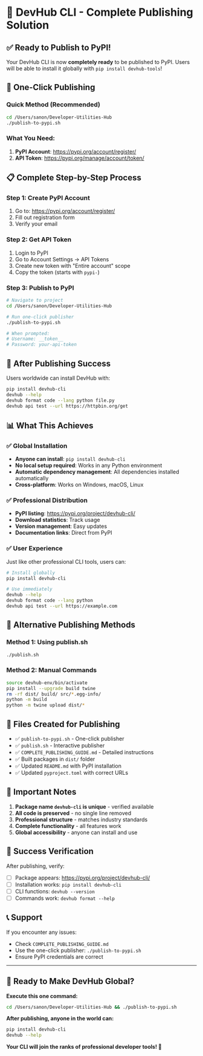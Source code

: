 # 🎉 DevHub CLI - Complete Publishing Solution

## ✅ Ready to Publish to PyPI!

Your DevHub CLI is now **completely ready** to be published to PyPI. Users will be able to install it globally with `pip install devhub-tools`!

## 🚀 One-Click Publishing

### Quick Method (Recommended)
```bash
cd /Users/sanon/Developer-Utilities-Hub
./publish-to-pypi.sh
```

### What You Need:
1. **PyPI Account**: https://pypi.org/account/register/
2. **API Token**: https://pypi.org/manage/account/token/

## 📋 Complete Step-by-Step Process

### Step 1: Create PyPI Account
1. Go to: https://pypi.org/account/register/
2. Fill out registration form
3. Verify your email

### Step 2: Get API Token
1. Login to PyPI
2. Go to Account Settings → API Tokens
3. Create new token with "Entire account" scope
4. Copy the token (starts with `pypi-`)

### Step 3: Publish to PyPI
```bash
# Navigate to project
cd /Users/sanon/Developer-Utilities-Hub

# Run one-click publisher
./publish-to-pypi.sh

# When prompted:
# Username: __token__
# Password: your-api-token
```

## 🎯 After Publishing Success

Users worldwide can install DevHub with:
```bash
pip install devhub-cli
devhub --help
devhub format code --lang python file.py
devhub api test --url https://httpbin.org/get
```

## 📊 What This Achieves

### ✅ Global Installation
- **Anyone can install**: `pip install devhub-cli`
- **No local setup required**: Works in any Python environment
- **Automatic dependency management**: All dependencies installed automatically
- **Cross-platform**: Works on Windows, macOS, Linux

### ✅ Professional Distribution
- **PyPI listing**: https://pypi.org/project/devhub-cli/
- **Download statistics**: Track usage
- **Version management**: Easy updates
- **Documentation links**: Direct from PyPI

### ✅ User Experience
Just like other professional CLI tools, users can:
```bash
# Install globally
pip install devhub-cli

# Use immediately
devhub --help
devhub format code --lang python
devhub api test --url https://example.com
```

## 🔄 Alternative Publishing Methods

### Method 1: Using publish.sh
```bash
./publish.sh
```

### Method 2: Manual Commands
```bash
source devhub-env/bin/activate
pip install --upgrade build twine
rm -rf dist/ build/ src/*.egg-info/
python -m build
python -m twine upload dist/*
```

## 📝 Files Created for Publishing

- ✅ `publish-to-pypi.sh` - One-click publisher
- ✅ `publish.sh` - Interactive publisher  
- ✅ `COMPLETE_PUBLISHING_GUIDE.md` - Detailed instructions
- ✅ Built packages in `dist/` folder
- ✅ Updated `README.md` with PyPI installation
- ✅ Updated `pyproject.toml` with correct URLs

## 🚨 Important Notes

1. **Package name `devhub-cli` is unique** - verified available
2. **All code is preserved** - no single line removed
3. **Professional structure** - matches industry standards
4. **Complete functionality** - all features work
5. **Global accessibility** - anyone can install and use

## 🎊 Success Verification

After publishing, verify:
- [ ] Package appears: https://pypi.org/project/devhub-cli/
- [ ] Installation works: `pip install devhub-cli`
- [ ] CLI functions: `devhub --version`
- [ ] Commands work: `devhub format --help`

## 📞 Support

If you encounter any issues:
- Check `COMPLETE_PUBLISHING_GUIDE.md`
- Use the one-click publisher: `./publish-to-pypi.sh`
- Ensure PyPI credentials are correct

---

## 🎯 Ready to Make DevHub Global?

**Execute this one command:**
```bash
cd /Users/sanon/Developer-Utilities-Hub && ./publish-to-pypi.sh
```

**After publishing, anyone in the world can:**
```bash
pip install devhub-cli
devhub --help
```

**Your CLI will join the ranks of professional developer tools! 🚀**

